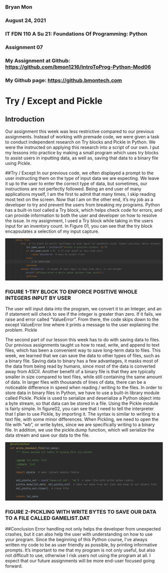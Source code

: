 ### Bryan Mon
### August 24, 2021
### IT FDN 110 A Su 21: Foundations Of Programming: Python
### Assignment 07
### My Assignment at Github: https://github.com/bmon1216/IntroToProg-Python-Mod06 
### My Github page: https://github.bmontech.com

# Try / Except and Pickle

## Introduction
Our assignment this week was less restrictive compared to our previous assignments. Instead of working with premade code, we were given a task to conduct independent research on Try blocks and Pickle in Python. We were the instructed on applying this research into a script of our own. I put my lessons into practice by making a small program which uses try blocks to assist users in inputting data, as well as, saving that data to a binary file using Pickle.

##Try / Except 
In our previous code, we often displayed a prompt to the user instructing them on the type of input data we are expecting. We leave it up to the user to enter the correct type of data, but sometimes, our instructions are not perfectly followed. Being an end user of many applications myself, I am the first to admit that many times, I skip reading most text on the screen. Now that I am on the other end, it’s my job as a developer to try and prevent the users from breaking my programs.
Python has a built-in tool called a Try block, which helps check code for errors, and can provide information to both the user and developer on how to resolve the issue. In my assignment, I used a Try block while taking in the users input for an inventory count. In Figure 01, you can see that the try block encapsulates a selection of my input capture. 
 
 
 
![alt text](docs/cap01.PNG)
###        FIGURE 1-TRY BLOCK TO ENFORCE POSITIVE WHOLE INTEGERS INPUT BY USER
The user will input data into the program, we convert it to an Integer, and an if statement will check to see if the integer is greater than zero. If it fails, we raise and error called “ValueError”. From there, the code skips down to the except ValueError line where it prints a message to the user explaining the problem. 
Pickle

The second part of our lesson this week has to do with saving data to files. Our previous assignments taught us how to read, write, and append to text files, which has been a convenient way to save long-term data to files. This week, we learned that we can save the data to other types of files, such as a binary file. Saving data to binary has a few advantages, it masks most of the data from being read by humans, since most of the data is converted away from ASCII. Another benefit of a binary file is that they are typically smaller in size compared to text files, while still containing the same amount of data. In larger files with thousands of lines of data, there can be a noticeable difference in speed when reading / writing to the files. 
In order to store data in binary files in Python, we have to use a built-in library module called Pickle. Pickle is used to serialize and deserialize a Python object into a byte stream, so that data can be stored in a file. 
Using the Pickle module is fairly simple. In figure02, you can see that I need to tell the interpreter that I plan to use Pickle, by importing it. The syntax is similar to writing to a text file, with some minor differences. When Pickling, we need to open the file with “wb”, or write bytes, since we are specifically writing to a binary file. In addition, we use the pickle.dump function, which will serialize the data stream and save our data to the file. 



 ![alt text](docs/cap02.PNG)
###       FIGURE 2-PICKLING WITH WRITE BYTES TO SAVE OUR DATA TO A FILE CALLED GAMELIST.DAT

##Conclusion
Error handling not only helps the developer from unexpected crashes, but it can also help the user with understanding on how to use your program. Since the beginning of this Python course, I’ve always written my code to be as user friendly as possible, by printing informative prompts. It’s important to me that my program is not only useful, but also not difficult to use, otherwise I risk users not using the program at all. I expect that our future assignments will be more end-user focused going forward. 
